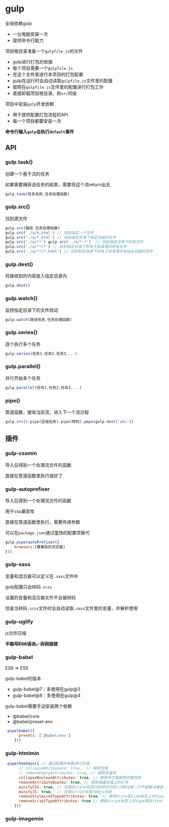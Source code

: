 # gulp

全局依赖gulp

+ 一台电脑安装一次
+ 提供命令行能力

项目根目录准备一个`gulpfile.js`的文件

+ gulp进行打包的依据
+ 每个项目需要一个`gulpfile.js`
+ 在这个文件里进行本项目的打包配置
+ gulp在运行时会自动读取`gulpfile.js`文件里的配置
+ 按照在`gulpfile.js`文件里的配置进行打包工作
+ 直接卸载项目根目录，和`src`同级

项目中安装`gulp`开发依赖

+ 用于提供配置打包流程的API
+ 每一个项目都要安装一次

**命令行输入`gulp`会执行`default`事件**

## API

### gulp.task()

创建一个基于流的任务

如果需要捕获该任务的结束，需要将这个流return出去

```js
gulp.task(任务名称,任务处理函数)
```

### gulp.src()

找到源文件

```js
gulp.src(路径,任务处理函数)
gulp.src('./a/b,html') // 找到指定一个文件
gulp.src('./a/*.html') // 找到指定目录下指定后缀的文件
gulp.src('./a/**') gulp.src('./a/*.*')  // 找到指定目录下所有文件
gulp.src('./a/**/*') // 找到指定目录下所有子目录里的所有文件
gulp.src('./a/**/*.html') // 找到制定目录下所有子目录里所有指定后缀的文件
```



### gulp.dest()

将接收到的内容放入指定目录内

```js
gulp.dest()
```



### gulp.watch()

监控指定目录下的文件改动

```js
gulp.watch(路径信息,任务处理函数)
```



### gulp.series()

逐个执行多个任务

```js
gulp.series(任务1,任务2,任务3,...)
```



### gulp.parallel()

并行开始多个任务

```js
gulp.parallel(任务1,任务2,任务3,...)
```





### pipe()

管道函数，接收当前流，进入下一个流过程

```js
gulp.src().pipe(压缩任务).pipe(转码).pepe(gulp.dest('abc'))
```



## 插件

### gulp-cssmin

导入后得到一个处理流文件的函数

直接在管道函数里执行就好了



### gulp-autoprefixer

导入后得到一个处理流文件的函数

用于css兼容性

直接在管道函数里执行，需要传递参数

可以在`package.json`通过童扬的配置项替代

```js
gulp.pipe(autoPrefixer({
    browsers:[要兼容的浏览器]
}))
```



### gulp-sass

变量和混合器可以定义在`.sass`文件中

gulp配置只会转码`.scss`

设置的变量和混合器文件不会被转码

但是当转码`.scss`文件时会自动读取`.sass`文件里的变量，并解析使用





### gulp-uglify

js文件压缩

**~~不能写ES6语法，否则报错~~**



### gulp-babel

ES6 => ES5

gulp-babel的版本

+ gulp-babel@7：多使用在gulp@3
+ gulp-babel@8：多使用在gulp@4

gulp-babel需要手动安装两个依赖

+ @babel/core
+ @babel/preset-env

```js
.pipe(babel({
      presets: ['@babel/env']
    }))
```



### gulp-htmlmin

```js
.pipe(htmlmin({ // 通过配置的参数进行压缩
      // collapseWhitespace: true,  // 移除空格
      // removeEmptyAttributes: true, // 移除空属性
      collapseBooleanAttributes: true, // 移除布尔值属性的属性值
      removeAttributeQuotes: true, // 移除单属性值上的引号
      minifyCSS: true, // 压缩在style标签内的样式代码(只能压缩一行不能解决兼容性)
      minifyJS: true,  // 压缩script标签内的js代码
      removeStyleLinkTypeAttributes: true, // 移除style和link标签上的type属性(text/css)
      removeScriptTypeAttributes: true // 移除script标签上的type属性(text/css)
    }))
```



### gulp-imagemin